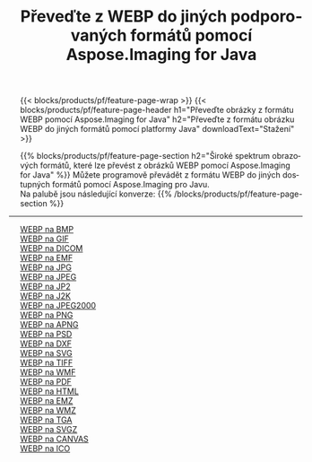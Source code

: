 ﻿---
title: Převeďte z WEBP do jiných podporovaných formátů pomocí Aspose.Imaging for Java 
weight: 3920
url: /cs/java/conversion/from/webp 
lang: cs
langdirlevel: 2
locales: zh-hans,ja,it,ru,de,es,fr,nl,id,lt,pl,pt,vi,tr,ko,zh-hant,ar,hi,th,sv,cs,uk,he
description: Aspose.Imaging lze snadno převést z formátu WEBP do jiných formátů pomocí platformy Java
---

{{< blocks/products/pf/feature-page-wrap >}}
{{< blocks/products/pf/feature-page-header h1="Převeďte obrázky z formátu WEBP pomocí Aspose.Imaging for Java" h2="Převeďte z formátu obrázku WEBP do jiných formátů pomocí platformy Java" downloadText="Stažení" >}}


{{% blocks/products/pf/feature-page-section  h2="Široké spektrum obrazových formátů, které lze převést z obrázků WEBP pomocí Aspose.Imaging for Java" %}}
Můžete programově převádět z formátu WEBP do jiných dostupných formátů pomocí
Aspose.Imaging pro Javu.
<br/>
Na palubě jsou následující konverze:
{{% /blocks/products/pf/feature-page-section %}}
<div class="container-fluid productfamilypage bg-gray">
    <div class="convertypes bg-gray agp-content section">
        <div class="container">
		<hr style="margin-left:-20px;"/>
		<div class="row other-converters">
		    <div class='col-md-2 other-converter remove-lp remove-rp'><a href="/imaging/cs/java/conversion/webp-to-bmp" >WEBP na BMP</a></div><div class='col-md-2 other-converter remove-lp remove-rp'><a href="/imaging/cs/java/conversion/webp-to-gif" >WEBP na GIF</a></div><div class='col-md-2 other-converter remove-lp remove-rp'><a href="/imaging/cs/java/conversion/webp-to-dicom" >WEBP na DICOM</a></div><div class='col-md-2 other-converter remove-lp remove-rp'><a href="/imaging/cs/java/conversion/webp-to-emf" >WEBP na EMF</a></div><div class='col-md-2 other-converter remove-lp remove-rp'><a href="/imaging/cs/java/conversion/webp-to-jpg" >WEBP na JPG</a></div><div class='col-md-2 other-converter remove-lp remove-rp'><a href="/imaging/cs/java/conversion/webp-to-jpeg" >WEBP na JPEG</a></div><div class='col-md-2 other-converter remove-lp remove-rp'><a href="/imaging/cs/java/conversion/webp-to-jp2" >WEBP na JP2</a></div><div class='col-md-2 other-converter remove-lp remove-rp'><a href="/imaging/cs/java/conversion/webp-to-j2k" >WEBP na J2K</a></div><div class='col-md-2 other-converter remove-lp remove-rp'><a href="/imaging/cs/java/conversion/webp-to-jpeg2000" >WEBP na JPEG2000</a></div><div class='col-md-2 other-converter remove-lp remove-rp'><a href="/imaging/cs/java/conversion/webp-to-png" >WEBP na PNG</a></div><div class='col-md-2 other-converter remove-lp remove-rp'><a href="/imaging/cs/java/conversion/webp-to-apng" >WEBP na APNG</a></div><div class='col-md-2 other-converter remove-lp remove-rp'><a href="/imaging/cs/java/conversion/webp-to-psd" >WEBP na PSD</a></div><div class='col-md-2 other-converter remove-lp remove-rp'><a href="/imaging/cs/java/conversion/webp-to-dxf" >WEBP na DXF</a></div><div class='col-md-2 other-converter remove-lp remove-rp'><a href="/imaging/cs/java/conversion/webp-to-svg" >WEBP na SVG</a></div><div class='col-md-2 other-converter remove-lp remove-rp'><a href="/imaging/cs/java/conversion/webp-to-tiff" >WEBP na TIFF</a></div><div class='col-md-2 other-converter remove-lp remove-rp'><a href="/imaging/cs/java/conversion/webp-to-wmf" >WEBP na WMF</a></div><div class='col-md-2 other-converter remove-lp remove-rp'><a href="/imaging/cs/java/conversion/webp-to-pdf" >WEBP na PDF</a></div><div class='col-md-2 other-converter remove-lp remove-rp'><a href="/imaging/cs/java/conversion/webp-to-html" >WEBP na HTML</a></div><div class='col-md-2 other-converter remove-lp remove-rp'><a href="/imaging/cs/java/conversion/webp-to-emz" >WEBP na EMZ</a></div><div class='col-md-2 other-converter remove-lp remove-rp'><a href="/imaging/cs/java/conversion/webp-to-wmz" >WEBP na WMZ</a></div><div class='col-md-2 other-converter remove-lp remove-rp'><a href="/imaging/cs/java/conversion/webp-to-tga" >WEBP na TGA</a></div><div class='col-md-2 other-converter remove-lp remove-rp'><a href="/imaging/cs/java/conversion/webp-to-svgz" >WEBP na SVGZ</a></div><div class='col-md-2 other-converter remove-lp remove-rp'><a href="/imaging/cs/java/conversion/webp-to-canvas" >WEBP na CANVAS</a></div><div class='col-md-2 other-converter remove-lp remove-rp'><a href="/imaging/cs/java/conversion/webp-to-ico" >WEBP na ICO</a></div>
                </div>
        </div>
    </div>
</div>
<br/>

